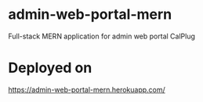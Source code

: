# admin-web-portal-mern
Full-stack MERN application for admin web portal CalPlug

# Deployed on
https://admin-web-portal-mern.herokuapp.com/
